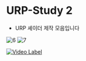 # URP-Study 2

- URP 셰이더 제작 모음입니다

![6](https://github.com/user-attachments/assets/4ad5adcb-bbd3-4310-bf4c-8ac970e81b36)
![7](https://github.com/user-attachments/assets/85e61970-2a2f-48af-ad7d-d57d9ba18c1b)

[![Video Label](http://img.youtube.com/vi/uLR1RNqJ1Mw/0.jpg)](https://youtu.be/5KSL4OONiXE?si=BP-uWaXtbHZsdeCL)
